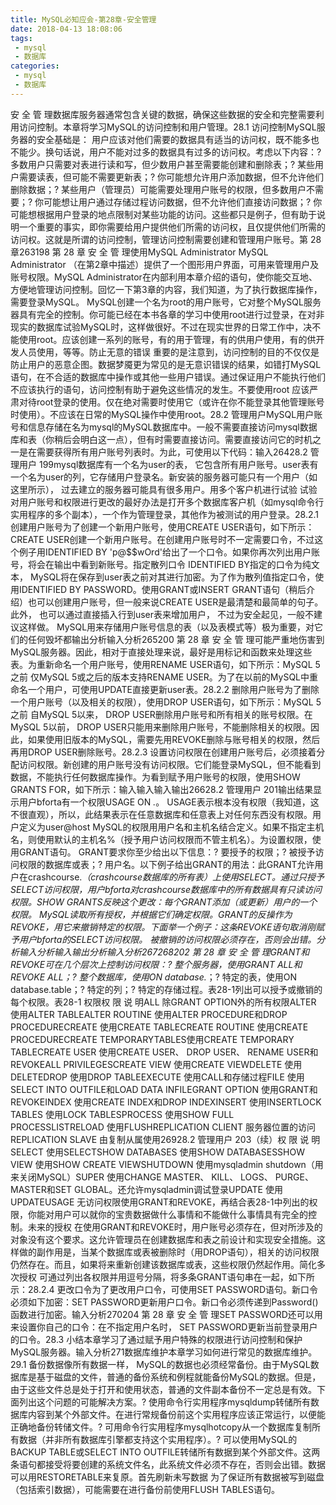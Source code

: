 ```yaml
---
title: MySQL必知应会-第28章-安全管理
date: 2018-04-13 18:08:06
tags:
 - mysql
 - 数据库
categories:
 - mysql
 - 数据库
---
```


安 全 管 理数据库服务器通常包含关键的数据，确保这些数据的安全和完整需要利用访问控制。本章将学习MySQL的访问控制和用户管理。28.1 访问控制MySQL服务器的安全基础是： 用户应该对他们需要的数据具有适当的访问权，既不能多也不能少。换句话说，用户不能对过多的数据具有过多的访问权。考虑以下内容：? 多数用户只需要对表进行读和写，但少数用户甚至需要能创建和删除表；? 某些用户需要读表，但可能不需要更新表；? 你可能想允许用户添加数据，但不允许他们删除数据；? 某些用户（管理员）可能需要处理用户账号的权限，但多数用户不需要；? 你可能想让用户通过存储过程访问数据，但不允许他们直接访问数据；? 你可能想根据用户登录的地点限制对某些功能的访问。这些都只是例子，但有助于说明一个重要的事实，即你需要给用户提供他们所需的访问权，且仅提供他们所需的访问权。这就是所谓的访问控制，管理访问控制需要创建和管理用户账号。第 28 章263198 第 28 章 安 全 管 理使用MySQL Administrator MySQL Administrator （在第2章中描述）提供了一个图形用户界面，可用来管理用户及账号权限。MySQL Administrator在内部利用本章介绍的语句，使你能交互地、方便地管理访问控制。回忆一下第3章的内容，我们知道，为了执行数据库操作，需要登录MySQL。 MySQL创建一个名为root的用户账号，它对整个MySQL服务器具有完全的控制。你可能已经在本书各章的学习中使用root进行过登录，在对非现实的数据库试验MySQL时，这样做很好。不过在现实世界的日常工作中，决不能使用root。应该创建一系列的账号，有的用于管理，有的供用户使用，有的供开发人员使用，等等。防止无意的错误 重要的是注意到，访问控制的目的不仅仅是防止用户的恶意企图。数据梦魇更为常见的是无意识错误的结果，如错打MySQL语句，在不合适的数据库中操作或其他一些用户错误。通过保证用户不能执行他们不应该执行的语句，访问控制有助于避免这些情况的发生。不要使用root 应该严肃对待root登录的使用。仅在绝对需要时使用它（或许在你不能登录其他管理账号时使用）。不应该在日常的MySQL操作中使用root。28.2 管理用户MySQL用户账号和信息存储在名为mysql的MySQL数据库中。一般不需要直接访问mysql数据库和表（你稍后会明白这一点），但有时需要直接访问。需要直接访问它的时机之一是在需要获得所有用户账号列表时。为此，可使用以下代码：输入26428.2 管理用户 199mysql数据库有一个名为user的表， 它包含所有用户账号。user表有一个名为user的列，它存储用户登录名。新安装的服务器可能只有一个用户（如这里所示）， 过去建立的服务器可能具有很多用户。用多个客户机进行试验 试验对用户账号和权限进行更改的最好办法是打开多个数据库客户机（如mysql命令行实用程序的多个副本），一个作为管理登录，其他作为被测试的用户登录。28.2.1 创建用户账号为了创建一个新用户账号，使用CREATE USER语句，如下所示：CREATE USER创建一个新用户账号。在创建用户账号时不一定需要口令，不过这个例子用IDENTIFIED BY 'p@$$wOrd'给出了一个口令。如果你再次列出用户账号，将会在输出中看到新账号。指定散列口令 IDENTIFIED BY指定的口令为纯文本， MySQL将在保存到user表之前对其进行加密。为了作为散列值指定口令，使用IDENTIFIED BY PASSWORD。使用GRANT或INSERT GRANT语句（稍后介绍）也可以创建用户账号，但一般来说CREATE USER是最清楚和最简单的句子。此外， 也可以通过直接插入行到user表来增加用户， 不过为安全起见，一般不建议这样做。 MySQL用来存储用户账号信息的表（以及表模式等）极为重要，对它们的任何毁坏都输出分析输入分析265200 第 28 章 安 全 管 理可能严重地伤害到MySQL服务器。因此，相对于直接处理来说，最好是用标记和函数来处理这些表。为重新命名一个用户账号，使用RENAME USER语句，如下所示：MySQL 5之前 仅MySQL 5或之后的版本支持RENAME USER。为了在以前的MySQL中重命名一个用户，可使用UPDATE直接更新user表。28.2.2 删除用户账号为了删除一个用户账号（以及相关的权限），使用DROP USER语句，如下所示：MySQL 5之前 自MySQL 5以来， DROP USER删除用户账号和所有相关的账号权限。在MySQL 5以前， DROP USER只能用来删除用户账号，不能删除相关的权限。因此，如果使用旧版本的MySQL，需要先用REVOKE删除与账号相关的权限，然后再用DROP USER删除账号。28.2.3 设置访问权限在创建用户账号后，必须接着分配访问权限。新创建的用户账号没有访问权限。它们能登录MySQL，但不能看到数据，不能执行任何数据库操作。为看到赋予用户账号的权限，使用SHOW GRANTS FOR，如下所示：输入输入输入输出26628.2 管理用户 201输出结果显示用户bforta有一个权限USAGE ON *.*。 USAGE表示根本没有权限（我知道，这不很直观），所以，此结果表示在任意数据库和任意表上对任何东西没有权限。用户定义为user@host MySQL的权限用用户名和主机名结合定义。如果不指定主机名，则使用默认的主机名%（授予用户访问权限而不管主机名）。为设置权限，使用GRANT语句。 GRANT要求你至少给出以下信息：? 要授予的权限；? 被授予访问权限的数据库或表；? 用户名。以下例子给出GRANT的用法：此GRANT允许用户在crashcourse.*（crashcourse数据库的所有表）上使用SELECT。通过只授予SELECT访问权限，用户bforta对crashcourse数据库中的所有数据具有只读访问权限。SHOW GRANTS反映这个更改：每个GRANT添加（或更新）用户的一个权限。 MySQL读取所有授权，并根据它们确定权限。GRANT的反操作为REVOKE，用它来撤销特定的权限。下面举一个例子：这条REVOKE语句取消刚赋予用户bforta的SELECT访问权限。 被撤销的访问权限必须存在，否则会出错。分析输入分析输入输出分析输入分析267268202 第 28 章 安 全 管 理GRANT和REVOKE可在几个层次上控制访问权限：? 整个服务器，使用GRANT ALL和REVOKE ALL；? 整个数据库，使用ON database.*；? 特定的表，使用ON database.table；? 特定的列；? 特定的存储过程。表28-1列出可以授予或撤销的每个权限。表28-1 权限权 限 说 明ALL 除GRANT OPTION外的所有权限ALTER 使用ALTER TABLEALTER ROUTINE 使用ALTER PROCEDURE和DROP PROCEDURECREATE 使用CREATE TABLECREATE ROUTINE 使用CREATE PROCEDURECREATE TEMPORARYTABLES使用CREATE TEMPORARY TABLECREATE USER 使用CREATE USER、 DROP USER、 RENAME USER和REVOKEALL PRIVILEGESCREATE VIEW 使用CREATE VIEWDELETE 使用DELETEDROP 使用DROP TABLEEXECUTE 使用CALL和存储过程FILE 使用SELECT INTO OUTFILE和LOAD DATA INFILEGRANT OPTION 使用GRANT和REVOKEINDEX 使用CREATE INDEX和DROP INDEXINSERT 使用INSERTLOCK TABLES 使用LOCK TABLESPROCESS 使用SHOW FULL PROCESSLISTRELOAD 使用FLUSHREPLICATION CLIENT 服务器位置的访问REPLICATION SLAVE 由复制从属使用26928.2 管理用户 203（续）权 限 说 明SELECT 使用SELECTSHOW DATABASES 使用SHOW DATABASESSHOW VIEW 使用SHOW CREATE VIEWSHUTDOWN 使用mysqladmin shutdown（用来关闭MySQL）SUPER 使用CHANGE MASTER、 KILL、 LOGS、 PURGE、 MASTER和SET GLOBAL。还允许mysqladmin调试登录UPDATE 使用UPDATEUSAGE 无访问权限使用GRANT和REVOKE，再结合表28-1中列出的权限，你能对用户可以就你的宝贵数据做什么事情和不能做什么事情具有完全的控制。未来的授权 在使用GRANT和REVOKE时，用户账号必须存在，但对所涉及的对象没有这个要求。这允许管理员在创建数据库和表之前设计和实现安全措施。这样做的副作用是，当某个数据库或表被删除时（用DROP语句），相关的访问权限仍然存在。而且，如果将来重新创建该数据库或表，这些权限仍然起作用。简化多次授权 可通过列出各权限并用逗号分隔，将多条GRANT语句串在一起，如下所示：28.2.4 更改口令为了更改用户口令，可使用SET PASSWORD语句。新口令必须如下加密：SET PASSWORD更新用户口令。新口令必须传递到Password()函数进行加密。输入分析270204 第 28 章 安 全 管 理SET PASSWORD还可以用来设置你自己的口令：在不指定用户名时， SET PASSWORD更新当前登录用户的口令。28.3 小结本章学习了通过赋予用户特殊的权限进行访问控制和保护MySQL服务器。输入分析271数据库维护本章学习如何进行常见的数据库维护。29.1 备份数据像所有数据一样， MySQL的数据也必须经常备份。由于MySQL数据库是基于磁盘的文件，普通的备份系统和例程就能备份MySQL的数据。但是，由于这些文件总是处于打开和使用状态，普通的文件副本备份不一定总是有效。下面列出这个问题的可能解决方案。? 使用命令行实用程序mysqldump转储所有数据库内容到某个外部文件。在进行常规备份前这个实用程序应该正常运行，以便能正确地备份转储文件。? 可用命令行实用程序mysqlhotcopy从一个数据库复制所有数据（并非所有数据库引擎都支持这个实用程序）。? 可以使用MySQL的BACKUP TABLE或SELECT INTO OUTFILE转储所有数据到某个外部文件。这两条语句都接受将要创建的系统文件名，此系统文件必须不存在，否则会出错。数据可以用RESTORETABLE来复原。首先刷新未写数据 为了保证所有数据被写到磁盘（包括索引数据），可能需要在进行备份前使用FLUSH TABLES语句。
